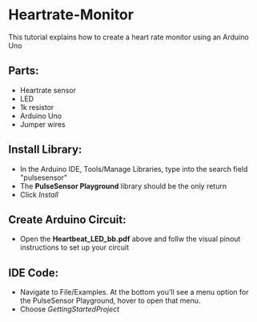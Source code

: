 # Heartrate-Monitor
This tutorial explains how to create a heart rate monitor using an Arduino Uno

## Parts:
- Heartrate sensor
- LED
- 1k resistor
- Arduino Uno
- Jumper wires

## Install Library:
- In the Arduino IDE, Tools/Manage Libraries, type into the search field "pulsesensor"
- The **PulseSensor Playground** library should be the only return
- Click *Install*

## Create Arduino Circuit:
- Open the **Heartbeat_LED_bb.pdf** above and follw the visual pinout instructions to set up your circuit

## IDE Code:
- Navigate to File/Examples. At the bottom you'll see a menu option for the PulseSensor Playground, hover to open that menu.
- Choose *GettingStartedProject*
